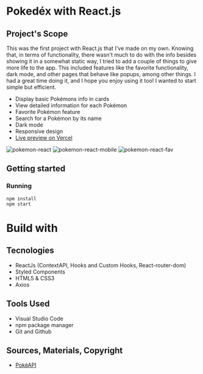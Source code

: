 # Pokedéx with React.js

## Project's Scope
This was the first project with React.js that I've made on my own. Knowing that, in terms of functionality, there wasn't much to do with the info besides showing it in a somewhat static way, I tried to add a couple of things to give more life to the app. This included features like the favorite functionality, dark mode, and other pages that behave like popups, among other things. I had a great time doing it, and I hope you enjoy using it too! I wanted to start simple but efficient.

* Display basic Pokémons info in cards
* View detailed information for each Pokémon
* Favorite Pokémon feature
* Search for a Pokémon by its name
* Dark mode
* Responsive design
* [Live preview on Vercel](https://pokedex-react-flax.vercel.app/)

![pokemon-react](https://github.com/JFilgueira/pokedex-react/assets/103948600/b2256f72-a70a-4024-bce9-fc8a7ed9b652)
![pokemon-react-mobile](https://github.com/JFilgueira/pokedex-react/assets/103948600/ea6ce110-cb46-423d-a8bd-88d55471b95a)
![pokemon-react-fav](https://github.com/JFilgueira/pokedex-react/assets/103948600/e81adcba-6b65-4391-a608-e8c0dcf23afb)


## Getting started

### Running 
```
npm install
npm start
```
# Build with

## Tecnologies
* ReactJs (ContextAPI, Hooks and Custom Hooks, React-router-dom)
* Styled Components
* HTML5 & CSS3
* Axios

## Tools Used
* Visual Studio Code
* npm package manager
* Git and Github

## Sources, Materials, Copyright
* [PokéAPI](https://pokeapi.co/)
